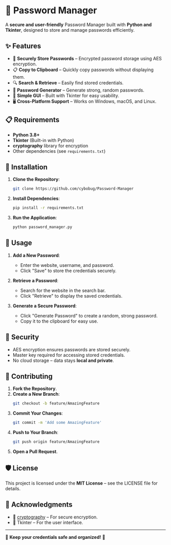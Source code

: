 # 🔐 Password Manager

A **secure and user-friendly** Password Manager built with **Python and Tkinter**, designed to store and manage passwords efficiently.

## ✨ Features

- 🔑 **Securely Store Passwords** – Encrypted password storage using AES encryption.
- 📋 **Copy to Clipboard** – Quickly copy passwords without displaying them.
- 🔍 **Search & Retrieve** – Easily find stored credentials.
- 🔄 **Password Generator** – Generate strong, random passwords.
- 🎨 **Simple GUI** – Built with Tkinter for easy usability.
- 🖥 **Cross-Platform Support** – Works on Windows, macOS, and Linux.

## 📋 Requirements

- **Python 3.8+**
- **Tkinter** (Built-in with Python)
- **cryptography** library for encryption
- Other dependencies (see `requirements.txt`)

## 🔧 Installation

1. **Clone the Repository**:
   ```bash
   git clone https://github.com/cybobug/Password-Manager
   ```

2. **Install Dependencies**:
   ```bash
   pip install -r requirements.txt
   ```

3. **Run the Application**:
   ```bash
   python password_manager.py
   ```

## 🚀 Usage

1. **Add a New Password**:
   - Enter the website, username, and password.
   - Click "Save" to store the credentials securely.

2. **Retrieve a Password**:
   - Search for the website in the search bar.
   - Click "Retrieve" to display the saved credentials.

3. **Generate a Secure Password**:
   - Click "Generate Password" to create a random, strong password.
   - Copy it to the clipboard for easy use.

## 🔐 Security

- AES encryption ensures passwords are stored securely.
- Master key required for accessing stored credentials.
- No cloud storage – data stays **local and private**.

## 🤝 Contributing

1. **Fork the Repository**.
2. **Create a New Branch**:
   ```bash
   git checkout -b feature/AmazingFeature
   ```
3. **Commit Your Changes**:
   ```bash
   git commit -m 'Add some AmazingFeature'
   ```
4. **Push to Your Branch**:
   ```bash
   git push origin feature/AmazingFeature
   ```
5. **Open a Pull Request**.

## 🛡 License

This project is licensed under the **MIT License** – see the LICENSE file for details.

## 🙌 Acknowledgments

- 🔑 [cryptography](https://cryptography.io/) – For secure encryption.
- 🎨 Tkinter – For the user interface.

---

🔐 **Keep your credentials safe and organized!** 🚀

